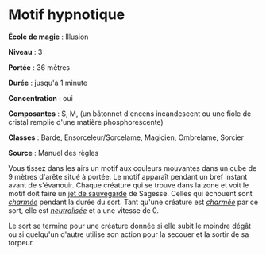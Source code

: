 # Motif hypnotique

**École de magie** : Illusion

**Niveau** : 3

**Portée** : 36 mètres

**Durée** : jusqu'à 1 minute

**Concentration** : oui

**Composantes** : S, M, (un bâtonnet d'encens incandescent ou une fiole de cristal remplie d'une matière phosphorescente)

**Classes** : Barde, Ensorceleur/Sorcelame, Magicien, Ombrelame, Sorcier

**Source** : Manuel des règles

Vous tissez dans les airs un motif aux couleurs mouvantes dans un cube de 9 mètres d'arête situé à portée. Le motif apparaît pendant un bref instant avant de s'évanouir. Chaque créature qui se trouve dans la zone et voit le motif doit faire un [jet de sauvegarde](/utiliser-les-caracteristiques/#jets-de-sauvegarde) de Sagesse. Celles qui échouent sont [_charmée_](/gerer-la-sante-du-personnage/#charme) pendant la durée du sort. Tant qu'une créature est [_charmée_](/gerer-la-sante-du-personnage/#charme) par ce sort, elle est [_neutralisée_](/gerer-la-sante-du-personnage/#neutralise) et a une vitesse de 0.

Le sort se termine pour une créature donnée si elle subit le moindre dégât ou si quelqu'un d'autre utilise son action pour la secouer et la sortir de sa torpeur.
